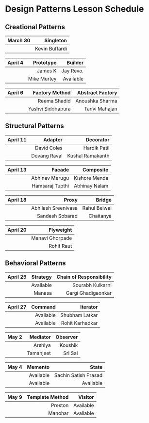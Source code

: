 # Design Patterns Lesson Schedule

## Creational Patterns

| March 30 |      Singleton |
| -------: | -------------: |
|          | Kevin Buffardi |

| April 4 |   Prototype |   Builder |
| ------: | ----------: | --------: |
|         |     James K | Jay Revo. |
|         | Mike Murtey | Available |

| April 6 |    Factory Method | Abstract Factory |
| ------: | ----------------: | ---------------: |
|         |      Reema Shadid |  Anoushka Sharma |
|         | Yashvi Siddhapura |    Tanvi Mahajan |

## Structural Patterns

| April 11 |      Adapter |        Decorator |
| -------: | -----------: | ---------------: |
|          |  David Coles |     Hardik Patil |
|          | Devang Raval | Kushal Ramakanth |

| April 13 |          Facade |     Composite |
| -------: | --------------: | ------------: |
|          |  Abhinav Merugu | Kishore Menda |
|          | Hamsaraj Tupthi | Abhinay Nalam |

| April 18 |               Proxy |       Bridge |
| -------: | ------------------: | -----------: |
|          | Abhilash Sreenivasa | Rahul Belwal |
|          |     Sandesh Sobarad |    Chaitanya |

| April 20 |       Flyweight |
| -------: | --------------: |
|          | Manavi Ghorpade |
|          |      Rohit Raut |

## Behavioral Patterns

| April 25 |  Strategy | Chain of Responsibility |
| -------: | --------: | ----------------------: |
|          | Available |        Sourabh Kulkarni |
|          |    Manasa |      Gargi Ghadigaonkar |

| April 27 |   Command |        Iterator |
| -------: | --------: | --------------: |
|          | Available |  Shubham Latkar |
|          | Available | Rohit Karhadkar |

| May 2 |  Mediator | Observer |
| ----: | --------: | -------: |
|       |   Arshiya |  Koushik |
|       | Tamanjeet |  Sri Sai |

| May 4 |   Memento |                State |
| ----: | --------: | -------------------: |
|       | Available | Sachin Satish Prasad |
|       | Available |            Available |

| May 9 | Template Method |   Visitor |
| ----: | --------------: | --------: |
|       |         Preston | Available |
|       |         Manohar | Available |

